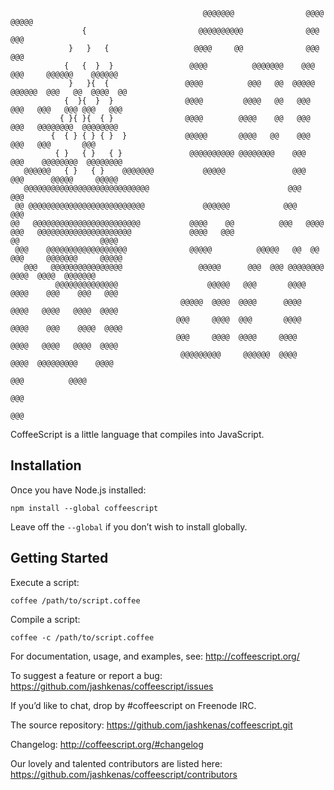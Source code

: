                                                @@@@@@@                @@@@  @@@@@
                    {                         @@@@@@@@@@              @@@   @@@
                 }   }   {                   @@@@     @@              @@@   @@@
                {   {  }  }                 @@@@          @@@@@@@    @@@   @@@     @@@@@@    @@@@@@
                 }   }{  {                 @@@@          @@@   @@  @@@@@  @@@@@@  @@@   @@  @@@@  @@
                {  }{  }  }                @@@@         @@@@   @@   @@@    @@@   @@@   @@@ @@@   @@@
               { }{ }{  { }                @@@@        @@@@    @@   @@@    @@@   @@@@@@@@  @@@@@@@@
             {  { } { } { }  }             @@@@@       @@@@   @@    @@@    @@@   @@@       @@@
              { }   { }   { }               @@@@@@@@@@ @@@@@@@@    @@@    @@@    @@@@@@@@  @@@@@@@@
       @@@@@@   { }   { }    @@@@@@@           @@@@@               @@@    @@@      @@@@@     @@@@@
       @@@@@@@@@@@@@@@@@@@@@@@@@@@@                               @@@    @@@
     @@ @@@@@@@@@@@@@@@@@@@@@@@@@@             @@@@@@            @@@    @@@
    @@   @@@@@@@@@@@@@@@@@@@@@@@@           @@@@    @@          @@@   @@@@
    @@@   @@@@@@@@@@@@@@@@@@@@@             @@@@   @@@                       @@                  @@@@
     @@@    @@@@@@@@@@@@@@@@@@              @@@@@          @@@@@   @@  @@   @@@     @@@@@@@     @@@@@
       @@@   @@@@@@@@@@@@@@@@                 @@@@@      @@@  @@@ @@@@@@@@         @@@@  @@@@  @@@@@@@
              @@@@@@@@@@@@@@                    @@@@@   @@@       @@@@     @@@@    @@@    @@@   @@@
                                          @@@@@  @@@@  @@@@      @@@@      @@@@   @@@@   @@@@  @@@@
                                         @@@     @@@@  @@@       @@@@     @@@@    @@@    @@@@  @@@@
                                         @@@     @@@@  @@@@     @@@@      @@@@   @@@@   @@@@  @@@@
                                          @@@@@@@@@     @@@@@@  @@@@       @@@@  @@@@@@@@@    @@@@
                                                                                 @@@          @@@@
                                                                                @@@
                                                                                @@@

CoffeeScript is a little language that compiles into JavaScript.

## Installation

Once you have Node.js installed:

```shell
npm install --global coffeescript
```

Leave off the `--global` if you don’t wish to install globally.

## Getting Started

Execute a script:

```shell
coffee /path/to/script.coffee
```

Compile a script:

```shell
coffee -c /path/to/script.coffee
```

For documentation, usage, and examples, see: http://coffeescript.org/

To suggest a feature or report a bug: https://github.com/jashkenas/coffeescript/issues

If you’d like to chat, drop by #coffeescript on Freenode IRC.

The source repository: https://github.com/jashkenas/coffeescript.git

Changelog: http://coffeescript.org/#changelog

Our lovely and talented contributors are listed here: https://github.com/jashkenas/coffeescript/contributors
